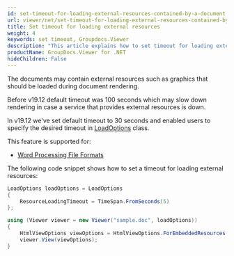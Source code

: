 ```yaml
---
id: set-timeout-for-loading-external-resources-contained-by-a-document
url: viewer/net/set-timeout-for-loading-external-resources-contained-by-a-document
title: Set timeout for loading external resources
weight: 4
keywords: set timeout, Groupdocs.Viewer
description: "This article explains how to set timeout for loading external resources contained by a document with GroupDocs.Viewer within your .NET applications."
productName: GroupDocs.Viewer for .NET
hideChildren: False
---
```

The documents may contain external resources such as graphics that should be loaded during document rendering.

Before v19.12 default timeout was 100 seconds which may slow down rendering in case a service that provides external resources is down.

In v19.12 we've set default timeout to 30 seconds and enabled users to specify the desired timeout in [LoadOptions](https://apireference.groupdocs.com/viewer/net/groupdocs.viewer.options/loadoptions) class.

This feature is supported for:

* [Word Processing File Formats](https://wiki.fileformat.com/word-processing/)

The following code snippet shows how to set a timeout for loading external resources:

```csharp
LoadOptions loadOptions = LoadOptions 
{
    ResourceLoadingTimeout = TimeSpan.FromSeconds(5)
};

using (Viewer viewer = new Viewer("sample.doc", loadOptions))
{
    HtmlViewOptions viewOptions = HtmlViewOptions.ForEmbeddedResources();
    viewer.View(viewOptions);
}
```
